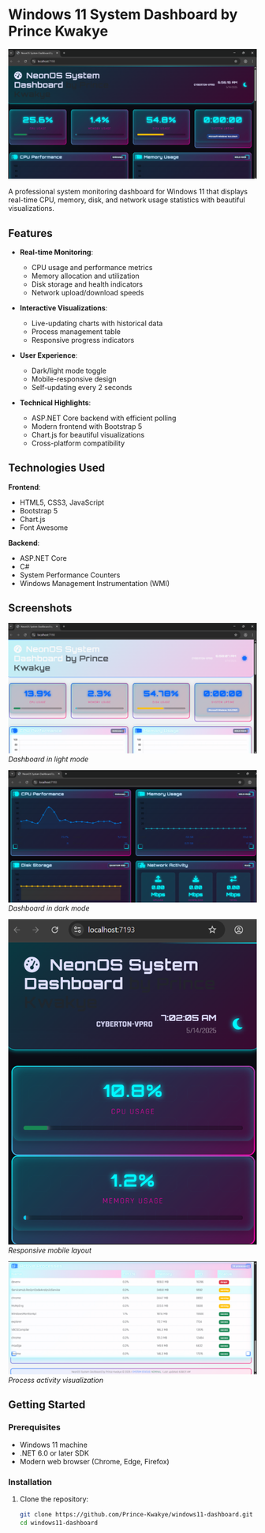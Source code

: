 # Windows 11 System Dashboard by Prince Kwakye

![Dashboard Preview](./screenshots/dashboard-preview.png) 

A professional system monitoring dashboard for Windows 11 that displays real-time CPU, memory, disk, and network usage statistics with beautiful visualizations.

## Features

- **Real-time Monitoring**:
  - CPU usage and performance metrics
  - Memory allocation and utilization
  - Disk storage and health indicators
  - Network upload/download speeds

- **Interactive Visualizations**:
  - Live-updating charts with historical data
  - Process management table
  - Responsive progress indicators

- **User Experience**:
  - Dark/light mode toggle
  - Mobile-responsive design
  - Self-updating every 2 seconds

- **Technical Highlights**:
  - ASP.NET Core backend with efficient polling
  - Modern frontend with Bootstrap 5
  - Chart.js for beautiful visualizations
  - Cross-platform compatibility

## Technologies Used

**Frontend**:
- HTML5, CSS3, JavaScript
- Bootstrap 5
- Chart.js
- Font Awesome

**Backend**:
- ASP.NET Core
- C#
- System Performance Counters
- Windows Management Instrumentation (WMI)

## Screenshots


![Light Mode](./screenshots/light-mode.png)
*Dashboard in light mode*

![Dark Mode](./screenshots/dark-mode.png)
*Dashboard in dark mode*

![Mobile View](./screenshots/mobile-view.png)
*Responsive mobile layout*

![Network Monitoring](./screenshots/process-view.png)
*Process activity visualization*

## Getting Started

### Prerequisites

- Windows 11 machine
- .NET 6.0 or later SDK
- Modern web browser (Chrome, Edge, Firefox)

### Installation

1. Clone the repository:
   ```bash
   git clone https://github.com/Prince-Kwakye/windows11-dashboard.git
   cd windows11-dashboard
